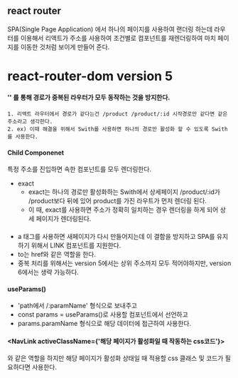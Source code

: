 ## react router
SPA(Single Page Application) 에서 하나의 페이지를 사용하여 랜더링 하는데 
라우터를 이용해서 리액트가 주소를 사용하여 조건별로 컴포넌트를 재렌더링하여 마치 페이지를 
이동한 것처럼 보이게 만들어 준다.

# react-router-dom  version 5
####  '<Swith>' 를 통해 경로가 중복된 라우터가 모두 동작하는 것을 방지한다.
    1. 리액트 라우터에서 경로가 같다는건 /product /product/:id 시작경로만 같다면 같은 주소라고 생각한다.
    2. ex) 이때 해결을 위해서 Swith를 사용하면 하나의 경로만 활성화 할 수 있도록 Swith를 사용한다.
#### <Route path='' exact>Child Componenet </Route>
특정 주소를 진입하면 속한 컴포넌트를 모두 렌더링한다.
+ exact
    + exact는 하나의 경로만 활성화하는 Swith에서 상세페이지 /product/:id가 /product보다 뒤에 있어 product를 가진 라우트가 먼저 렌더링 된다. 
    + 이 때, exact를 사용하면 주소가 정확히 일치하는 경우 렌더링을 하게 되어 상세 페이지가 렌더링된다.

#### <Link to="">
+ a 태그를 사용하면 새페이지가 다시 만들어지는데 이 결함을 방지하고 SPA를 유지하기 위해서 LINK 컴포넌트를 지원한다. 
+ to는 href와 같은 역할을 한다.
+ 중복 처리를 위해서는 version 5에서는 상위 주소까지 모두 적어야하지만, version 6에서는 생략 가능하다.

#### useParams()

+ 'path에서 /:paramName' 형식으로 보내주고
+ const params = useParams()로 사용할 컴포넌트에서 선언하고
+ params.paramName 형식으로 해당 데이터에 접근하여 사용한다.

#### <NavLink activeClassName={'해당 페이지가 활성화일 때 작동하는 css코드'}>
<Link>와 같은 역할을 하지만 해당 페이지가 활성화 상태일 때 적용할 css 클래스 및 코드가 필요하다면 사용한다. 

